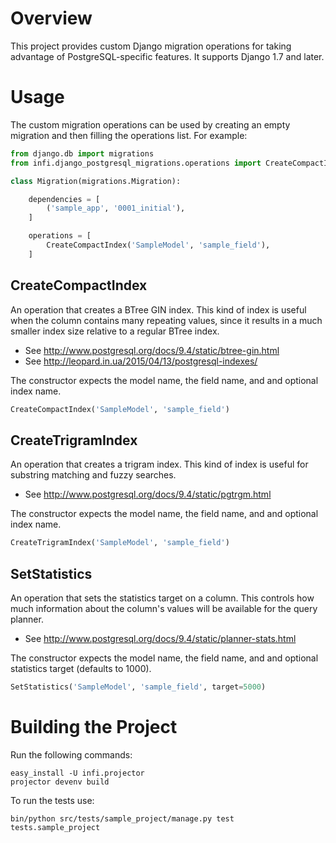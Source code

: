 # Overview

This project provides custom Django migration operations for taking advantage of PostgreSQL-specific features.
It supports Django 1.7 and later.


# Usage

The custom migration operations can be used by creating an empty migration and then filling the operations list. For example:

```python
from django.db import migrations
from infi.django_postgresql_migrations.operations import CreateCompactIndex

class Migration(migrations.Migration):

    dependencies = [
        ('sample_app', '0001_initial'),
    ]

    operations = [
        CreateCompactIndex('SampleModel', 'sample_field'),
    ]
```


## CreateCompactIndex

An operation that creates a BTree GIN index. This kind of index is useful
when the column contains many repeating values, since it results in a much
smaller index size relative to a regular BTree index.

* See http://www.postgresql.org/docs/9.4/static/btree-gin.html
* See http://leopard.in.ua/2015/04/13/postgresql-indexes/

The constructor expects the model name, the field name, and and optional index name.
```python
CreateCompactIndex('SampleModel', 'sample_field')
```


## CreateTrigramIndex

An operation that creates a trigram index. This kind of index is useful
for substring matching and fuzzy searches.

* See http://www.postgresql.org/docs/9.4/static/pgtrgm.html

The constructor expects the model name, the field name, and and optional index name.
```python
CreateTrigramIndex('SampleModel', 'sample_field')
```


## SetStatistics

An operation that sets the statistics target on a column. This controls how much
information about the column's values will be available for the query planner.

* See http://www.postgresql.org/docs/9.4/static/planner-stats.html

The constructor expects the model name, the field name, and and optional statistics target (defaults to 1000).
```python
SetStatistics('SampleModel', 'sample_field', target=5000)
```


# Building the Project

Run the following commands:

    easy_install -U infi.projector
    projector devenv build

To run the tests use:

    bin/python src/tests/sample_project/manage.py test tests.sample_project

